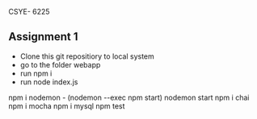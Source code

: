 CSYE- 6225 
## Assignment 1

- Clone this git repositiory to local system 
- go to the folder webapp
- run npm i 
- run node index.js

<!-- THIS IS A README FILE -->

npm i nodemon - (nodemon --exec npm start)
nodemon start
npm i chai
npm i mocha
npm i mysql
npm test
